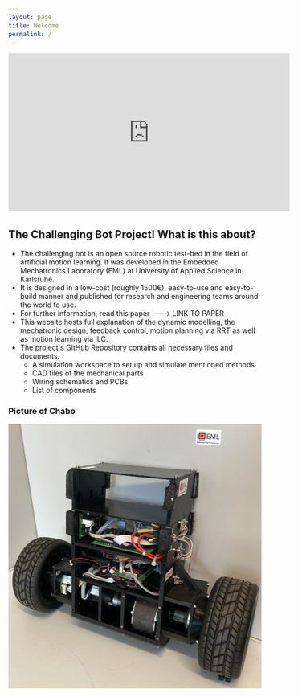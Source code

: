 ```yaml
---
layout: page
title: Welcome
permalink: /
---
```


<iframe width="560" height="315" src="https://www.youtube.com/embed/HTC0nIvOKmA" title="YouTube video player" frameborder="0" allow="accelerometer; autoplay; clipboard-write; encrypted-media; gyroscope; picture-in-picture" allowfullscreen></iframe>


## The Challenging Bot Project! What is this about? 
- The challenging bot is an open source robotic test-bed in the field of artificial motion learning. It was developed in the Embedded Mechatronics Laboratory (EML) at University of Applied Science in Karlsruhe.
- It is designed in a low-cost (roughly 1500€), easy-to-use and easy-to-build manner and published for research and engineering teams around the world to use. 
- For further information, read this paper ---> LINK TO PAPER
- This website hosts full explanation of the dynamic modelling, the mechatronic design, feedback control, motion planning via RRT as well as motion learning via ILC.
- The project's [GitHub Repository](https://github.com/alessandro-papa/challanging_bot.git) contains all necessary files and documents.
  - A simulation workspace to set up and simulate mentioned methods
  - CAD files of the mechanical parts
  - Wiring schematics and PCBs
  - List of components

### Picture of Chabo

![Challenging Bot](../assets/img/chabo.JPG)